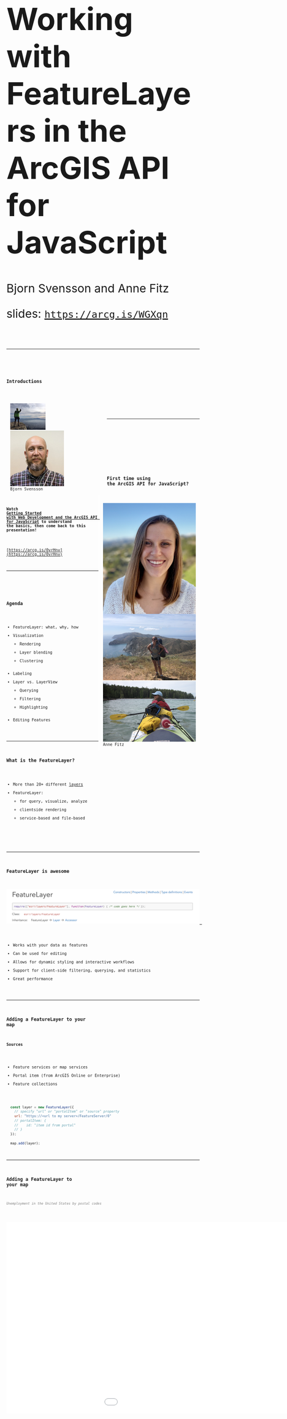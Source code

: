 <!-- .slide: data-background="../reveal.js/img/bg-1.png" -->
<!-- .slide: class="title" -->
</br></br>
<h1 style="text-align: left; font-size: 80px;">Working with FeatureLayers in the ArcGIS API for JavaScript</h1>
<p style="text-align: left; font-size: 30px;">Bjorn Svensson and Anne Fitz</p>
<p style="text-align: left; font-size: 30px;">slides: <a href="https://arcg.is/WGXqn"><code>https://arcg.is/WGXqn<code></a></p>

----
<!-- .slide: data-background="../reveal.js/img/bg-4.png" -->
### Introductions

<div style="width:48%; float:left; padding: 10px;">
<img src="Images/intro/bjorn2.png" style="width:38%"></img>
<img src="Images/intro/Bjorn_Svensson1.jpg" style="width:58%"></img>
Bjorn Svensson
</div>
<div style="width:48%; float:right; border-left: 2px solid white; padding: 10px;">
<img src="Images/intro/anne.png" style="float:left"></img>
<img src="Images/intro/anne2.png" style="margin-bottom:0px;"></img>
<img src="Images/intro/anne3.png" style="margin-top:0px;"></img>
Anne Fitz
</div>

----
<!-- .slide: data-background="../reveal.js/img/bg-3.png" -->
</br></br></br>

### First time using the ArcGIS API for JavaScript?

#### Watch [Getting Started with Web Development and the ArcGIS API for JavaScript](https://www.youtube.com/watch?v=zQTkkFUhzLI) to understand the basics, then come back to this presentation!

[https://arcg.is/0vrHnv](https://arcg.is/0vrHnv)

----
<!-- .slide: data-background="../reveal.js/img/bg-3.png" -->
### Agenda

- FeatureLayer: what, why, how
- Visualization
  - Rendering
  - Layer blending
  - Clustering
- Labeling
- Layer vs. LayerView
  - Querying
  - Filtering
  - Highlighting
- Editing Features

----

### What is the FeatureLayer?

* More than 20+ different [layers](https://developers.arcgis.com/javascript/latest/api-reference/esri-layers-Layer.html)
* FeatureLayer:
  * for query, visualize, analyze
  * clientside rendering
  * service-based and file-based
  <!--* By service type: MapServer, ImageServer, FeatureServer, StreamServer-->

----

### FeatureLayer is awesome

[![FeatureLayer](Images/featurelayer.png)
](https://developers.arcgis.com/javascript/latest/api-reference/esri-layers-FeatureLayer.html)

- Works with your data as features
- Can be used for editing
- Allows for dynamic styling and interactive workflows
- Support for client-side filtering, querying, and statistics
- Great performance

----

### Adding a FeatureLayer to your map

**Sources**

- Feature services or map services
- Portal item (from ArcGIS Online or Enterprise)
- Feature collections


```js
  const layer = new FeatureLayer({
    // specify "url" or "portalItem" or "source" property
    url: "https://<url to my server>/FeatureServer/0"
    // portalItem: {
    //    id: "item id from portal"
    // }
  });

  map.add(layer);
```

----

### Adding a FeatureLayer to your map

<p style="font-size:smaller;color:gray;font-style:italic">Unemployment in the United States by postal codes</p>

<iframe width="1200" height="500" frameborder="0" scrolling="no" marginheight="0" marginwidth="0"
    src="Demos/part1-intro/add-featurelayer.html"/>

----

### Adding a FeatureLayer to your map: definitionExpression

Limit the data retrieved from the feature service

```js
layer.definitionExpression = "STATE_NAME='California'";
```

<a href="Demos/part1-intro/add-featurelayer-california.html" target="_blank"><img src="Images/demo/d1-definition-expression.png"></img></a>

----

<h3 style="margin-top:-35px"> <a href="https://developers.arcgis.com/javascript/latest/guide/visualization-overview/" target="_blank">Visualization:</a> Rendering</h3>

<p style="margin:0">A renderer defines how the FeatureLayer is drawn.</p>

|[SimpleRenderer](https://developers.arcgis.com/javascript/latest/api-reference/esri-renderers-SimpleRenderer.html)| [ClassBreaksRenderer](https://developers.arcgis.com/javascript/latest/api-reference/esri-renderers-ClassBreaksRenderer.html)| [UniqueValueRenderer](https://developers.arcgis.com/javascript/latest/api-reference/esri-renderers-UniqueValueRenderer.html) |
|----------|----------|----------|
| [![SimpleRenderer](Images/simple-renderer.png)](https://developers.arcgis.com/javascript/latest/sample-code/visualization-location-simple/index.html) | [![ClassBreaksRenderer](Images/classbreaks-renderer.png)](https://developers.arcgis.com/javascript/latest/sample-code/visualization-classbreaks/index.html) | [![UniqueValueRenderer](Images/uniquevalue-renderer.png)](https://developers.arcgis.com/javascript/latest/sample-code/visualization-location-types/index.html) |

| [HeatmapRenderer](https://developers.arcgis.com/javascript/latest/api-reference/esri-renderers-HeatmapRenderer.html) | [DotDensityRenderer](https://developers.arcgis.com/javascript/latest/api-reference/esri-renderers-DotDensityRenderer.html) | [DictionaryRenderer](https://developers.arcgis.com/javascript/latest/api-reference/esri-renderers-DictionaryRenderer.html) |
|----------|----------|----------|
| [![HeatmapRenderer](Images/heatmap-renderer.png)](https://developers.arcgis.com/javascript/latest/sample-code/visualization-heatmap-scale/index.html) | [![DotDensityRenderer](Images/dotdensity-renderer.png)](https://developers.arcgis.com/javascript/latest/sample-code/visualization-dot-density/index.html) | [![DictionaryRenderer](Images/dictionary-renderer.png)](https://developers.arcgis.com/javascript/latest/sample-code/visualization-dictionary/index.html) |

----

### Visualization: SimpleRenderer Demo

Visualize streets with [SimpleLineSymbol](https://developers.arcgis.com/javascript/latest/api-reference/esri-symbols-SimpleLineSymbol.html)

<a href="Demos/part2-visualization/simplerenderer.html" target="_blank"><img src="Images/demo/d2-simplerenderer.png" style="float:left;margin-top:0"></img>

```js
const streets = new FeatureLayer({
  portalItem: {
    id: "fad8da699eb1439ea9e20a8b97cffa7f"
  },
  renderer: {
    type: "simple",
    symbol: {
      // autocasts as SimpleLineSymbol
      type: "simple-line",
      size: 1,
      color: "black"
    }
  }
});
```
</a>

----

### Visualization: UniqueValueRenderer Demo

Visualize one-way streets with [CIMSymbols](https://developers.arcgis.com/javascript/latest/api-reference/esri-symbols-CIMSymbol.html)

<a href="Demos/part2-visualization/cim-uniquevaluerenderer.html" target="_blank"><img src="Images/demo/d2-cim.png" style="float:left;margin-top:0"></img>

```js
const streets = new FeatureLayer({
  portalItem: {
    id: "fad8da699eb1439ea9e20a8b97cffa7f"
  },
  renderer: {
    type: "unique-value",
    field: "oneway",
    defaultSymbol: {
      type: "simple-line"
    },
    uniqueValueInfos: [{
      value: "yes",
      symbol: { // CIMSymbol
        type: "cim",
        data: { ... }
      }
    }]
  }
});
```
</a>

----

### Visualization: Visual Variables

<div style="width:35%; float:left">
**[Visual variables](https://developers.arcgis.com/javascript/latest/api-reference/esri-renderers-SimpleRenderer.html#visualVariables)**: used to create data-driven thematic visualizations
<ul>
 <li>size</li>
 <li>color</li>
 <li>opacity</li>
 <li>rotation</li>
</ul>
</div>
<div style="width:65%; float:right;">
<a href="Demos/part2-visualization/visualvariables.html" target="_blank"><img src="Images/demo/d2-vvs.png"></img></a>
</div>

----

### Visualization: Smart Mapping

[Smart Mapping APIs](https://developers.arcgis.com/javascript/latest/guide/visualization-overview/#smart-mapping-apis): generate renderers with "smart" default symbols based on the summary statistics of the dataset and the basemap

<a href="https://developers.arcgis.com/javascript/latest/sample-code/sandbox/index.html?sample=visualization-sm-classbreaks" target="_blank"><img src="Images/smartmapping.png"></img></a>

----

### Visualization: Layer blending

`featureLayer.blendMode`: a method of blending layers together to create interesting effects or produce a seemingly new layer

<a href="Demos/part2-visualization/layerblend.html" target="_blank"><img src="Images/layer-blendmode.png"></img></a>

----

### Visualization: Clustering

**Clustering:** a method of reducing points by grouping them into clusters based on their spatial proximity to one another.

<a href="https://developers.arcgis.com/javascript/latest/sample-code/featurereduction-cluster/index.html" target="_blank"><img src="Images/clustering-horizontal.png" style="margin: 10px;"></img></a>

----

### Labeling

<!--Label features to show relevant information at a glance.-->

<!--[Guide topic](https://developers.arcgis.com/javascript/latest/guide/labeling/index.html)-->

* FeatureLayer has [labelingInfo](https://developers.arcgis.com/javascript/latest/api-reference/esri-layers-FeatureLayer.html#labelingInfo) and [labelsVisible](https://developers.arcgis.com/javascript/latest/api-reference/esri-layers-FeatureLayer.html#labelsVisible) properties
  * labelingInfo is an array of [LabelClass](https://developers.arcgis.com/javascript/latest/api-reference/esri-layers-support-LabelClass.html) with
    * [labelExpressionInfo](https://developers.arcgis.com/javascript/latest/api-reference/esri-layers-support-LabelClass.html#labelExpressionInfo) - an Arcade expression,
    * [labelPlacement](https://developers.arcgis.com/javascript/latest/api-reference/esri-layers-support-LabelClass.html#labelPlacement),
    * [symbol](https://developers.arcgis.com/javascript/latest/api-reference/esri-layers-support-LabelClass.html#symbol) - which is a [TextSymbol](https://developers.arcgis.com/javascript/latest/api-reference/esri-symbols-TextSymbol.html) or [LabelSymbol3D](https://developers.arcgis.com/javascript/latest/api-reference/esri-symbols-LabelSymbol3D.html)
    * [minScale](https://developers.arcgis.com/javascript/latest/api-reference/esri-layers-support-LabelClass.html#minScale) & [maxscale](https://developers.arcgis.com/javascript/latest/api-reference/esri-layers-support-LabelClass.html#maxScale)
    * and [where](https://developers.arcgis.com/javascript/latest/api-reference/esri-layers-support-LabelClass.html#where) - a SQL expression

* or a PortalItem with labels defined

<!--
  Click above API Reference, then on to samples.
  The labelingInfo property is specified as an array of LabelClass objects, which contains the labelExpressionInfo, labelPlacement, and TextSymbol.
  The TextSymbol class supports altering the color, font, halo, and other properties of the label graphic. Labeling is supported for Points, Polylines, and Polygons.
-->

----

### Layer vs. LayerView

- **LayerView**
  - Created when a layer is added to a MapView or SceneView
  - Responsible for rendering features in the view
  - Allows query, filter, and highlighting on the client-side

![layerVsLayerView](Images/layerview.png)

----

### Querying

- Attribute queries
  - select only features passing a WHERE SQL clause
- Spatial queries
  - select only features passing a spatial filter
- Statistic queries
  - returns statistics about the selected features

----

### Server-side querying

Bring features from your data into the web browser.

<a href="Demos/part4-querying/serverside.html" target="_blank"><img src="Images/query.png" style="float:left; margin-right: 20px;"></img></a>

[Query features](https://developers.arcgis.com/javascript/latest/sample-code/sandbox/index.html?sample=featurelayer-query-basic)

```js
featureLayer.queryFeatures({
    geometry: point
}).then(function(featureSet){
    // do something with the results
});
```

[Query attachments](https://developers.arcgis.com/javascript/latest/sample-code/sandbox/index.html?sample=query-attachments)

```js
featureLayer.queryAttachments()
```

[Query related features](https://developers.arcgis.com/javascript/latest/sample-code/sandbox/index.html?sample=query-related-features)

```js
featureLayer.queryRelatedFeatures()
```

----

### Client-side querying

Query data already in the web browser.
`featureLayerView.queryFeatures()`

- Really fast
- Avoids round-trips to the server
- Only works with available features
- Make sure you have all the attributes you need

<a href="Demos/part4-querying/clientside.html" target="_blank">Demo</a></br>
<a href="Demos/part4-querying/clientside-hover.html" target="_blank">Demo - hover</a>

----

### Highlight
<a href="https://developers.arcgis.com/javascript/latest/sample-code/sandbox/index.html?sample=highlight-scenelayer" target="_blank"><img src="Images/highlight.png" style="float:right"></img></a>

<div style="width: 50%;">
  <ul>
    <li>Highlight features on the LayerView</li>
    <li>Maintain a handle to the current highlight</li>
    <li>Highlight options: color, opacity, halo</li>
  </ul>
</div>
</br>

 ```js
if (highlight){
  highlight.remove();
}
highlight = layerView.highlight(result.features);
```

----

### Filtering

- Define the filter criteria
- Define the style for filtered features
- Apply the filter to the LayerView
- For server-side filtering, use `definitionExpression`

<a href="Demos/part4-querying/filter.html" target="_blank"><img src="Images/demo/d4-filtering.png"></img></a>

----

### Editing

Updating features directly from the web browser.

How do I know if I can edit features?

- Rest supported operations
- ArcGIS Online/Portal settings
- ArcGIS Server manager
- FeatureLayer.capabilities

----

### Editing

- FeatureLayer.applyEdits()
- Editor widget
- FeatureTable widget

----

### Editing demos

----

### 2020 DevSummit Technical Sessions

![DevSummit sessions blog](Images/devsummit-blog.png)

28 videos focused on developing with the JS API!
<a href="https://esriurl.com/ds2020jsblog"><code>https://esriurl.com/ds2020jsblog<code></a>

----
<!-- .slide: data-background="../reveal.js/img/bg-5.png" -->